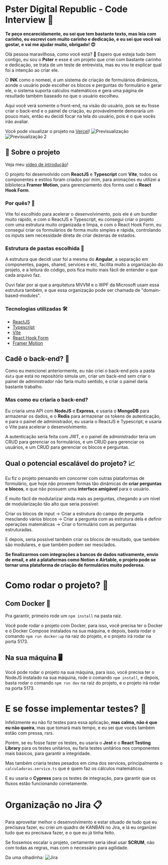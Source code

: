 # Pster Digital Republic - Code Interview 🔗

**Te peço encarecidamente, eu sei que tem bastante texto, mas leia com carinho, eu escrevi com muito carinho e dedicação, e eu sei que você vai gostar, e vai me ajudar muito, obrigado! 😊**

Olá pessoa maravilhosa, como você está? 🙂
Espero que esteja tudo bem contigo, eu sou o **Pster** e esse é um projeto que criei com bastante carinho e dedicação, se trata de um teste de entrevista, mas eu vou te explicar qual foi a intenção ao criar ele.

O **INK** como o nomeei, é um sistema de criação de formulários dinâmicos, aonde o usuário pode escolher os blocos e perguntas do formulário e gerar ele, o sistema suporta calculos matemáticos e gera uma página de resultado também baseado no que o usuário escolheu.

Aqui você verá somente o front-end, na visão do usuário, pois se eu fosse criar o back-end e o painel de criação, eu provávelmente demoraria um pouco mais, então eu decidi focar na tela do usuário, pois é o que vocês irão avaliar.

Você pode visualizar o projeto na [Vercel](https://digitalr-code-interview.vercel.app/)!
![Previsualização](https://i.imgur.com/fHZApFp.gif)
![Previsualização 2](https://i.imgur.com/gtjwODo.gif)

## 📝 Sobre o projeto

Veja meu [vídeo de introdução](https://www.youtube.com/watch?v=cRIQ4bvO9B0)!

O projeto foi desenvolvido com **ReactJS** e **Typescript** com **Vite**, todos os componentes e estilos foram criados por mim, para animações eu utilizei a biblioteca **Framer Motion**, para gerenciamento dos forms usei o **React Hook Form**.

### **Por quês?** 🤔

Vite foi escolhido para acelerar o desenvolvimento, pois ele é um bundler muito rápido, e com o ReactJS e Typescript, eu consegui criar o projeto com uma estrutura muito organizada e limpa, e com o React Hook Form, eu consegui criar os formulários de forma muito simples e rápida, controlando os inputs sem necessidade direta de criar dezenas de estados.

### **Estrutura de pastas escolhida** 📁

A estrutura que decidi usar foi a mesma do **Angular**, a separação em componentes, pages, shared, services e etc, facilita muito a organização do projeto, e a leitura do código, pois fica muito mais fácil de entender o que cada arquivo faz.

Ouvi falar por ai que a arquitetura MVVM e o WPF da Microsoft usam essa estrutura também, e que essa organização pode ser chamada de "domain-based-modules".

### **Tecnologias utilizadas** 🛠

- [ReactJS](https://pt-br.reactjs.org/)
- [Typescript](https://www.typescriptlang.org/)
- [Vite](https://vitejs.dev/)
- [React Hook Form](https://react-hook-form.com/)
- [Framer Motion](https://www.framer.com/motion/)

## Cadê o back-end? 🤔

Como eu mencionei anteriormente, eu não criei o back-end pois a pasta `data` que está no repositório simula um, criar um back-end sem criar o painel de administrador não faria muito sentido, e criar o painel daria bastante trabalho.

### **Mas como eu criaria o back-end?**

Eu criaria uma API com **NodeJS** e **Express**, e usaria o **MongoDB** para armazenar os dados, e o **Redis** para armazenar os tokens de autenticação, e para o painel de administrador, eu usaria o ReactJS e Typescript, e usaria o Vite para acelerar o desenvolvimento.

A autenticação seria feita com JWT, e o painel de administrador teria um CRUD para gerenciar os formulários, e um CRUD para gerenciar os usuários, e um CRUD para gerenciar os blocos e perguntas.

## Qual o potencial escalável do projeto? 📈

Eu fiz o projeto pensando em concorrer com outras plataformas de formulário, que hoje não proveem formas tão dinâmicas de **criar perguntas e blocos**, e que não possuem uma **interface amigável** para o usuário.

É muito fácil de modularizar ainda mais as perguntas, chegando a um nível de modularização tão alto que seria possivel:

Criar os blocos de input -> Criar a estrutura do campo de pergunta mesclando vários blocos -> Criar a pergunta com as estrutura dela e definir operações matemáticas -> Criar o formulário com as perguntas estruturadas.

E depois, seria possível também criar os blocos de resultado, que também são modulares, e que também podem ser mesclados.

**Se finalizarmos com integrações a bancos de dados nativamente, envio de email, e até a plataformas como Notion e Airtable, o projeto pode se tornar uma plataforma de criação de formulários muito poderosa.**

# Como rodar o projeto? 🚀

## Com Docker 🐳

Pra garantir, primeiro rode um `npm install` na pasta raiz.

Você pode rodar o projeto com Docker, para isso, você precisa ter o Docker e o Docker Compose instalados na sua máquina, e depois, basta rodar o comando `npm run docker:up` na raiz do projeto, e o projeto irá rodar na porta 5173.

## Na sua máquina 🖥

Você pode rodar o projeto na sua máquina, para isso, você precisa ter o NodeJS instalado na sua máquina, rode o comando `npm install`, e depois, basta rodar o comando `npm run dev` na raiz do projeto, e o projeto irá rodar na porta 5173.

# E se fosse implementar testes? 🧪

Infelizmente eu não fiz testes para essa aplicação, **mas calma, não é que eu não queira**, mas que tomará mais tempo, e eu sei que vocês também estão com pressa, rsrs.

Porém, se eu fosse fazer os testes, eu usaria o **Jest** e o **React Testing Library** para os testes unitários, eu faria testes unitários nos componentes mais básicos, para garantir a integridade.

Mas também criaria testes pesados em cima dos services, principalmente o `calculadoras.service.ts` que é quem faz os cálculos matemáticos.

E eu usaria o **Cypress** para os testes de integração, para garantir que os fluxos estão funcionando corretamente.

# Organização no Jira 📋

Para aproveitar melhor o desenvolvimento e estar situado de tudo que eu precisava fazer, eu criei um quadro de KANBAN no Jira, e lá eu organizei tudo que eu precisava fazer, e o que eu já tinha feito.

Se fossemos escalar o projeto, certamente seria ideal usar **SCRUM**, não com todas as regras, mas com o necessário para agilidade.

Da uma olhadinha:
![Jira](https://i.imgur.com/eLIB5JY.png)
